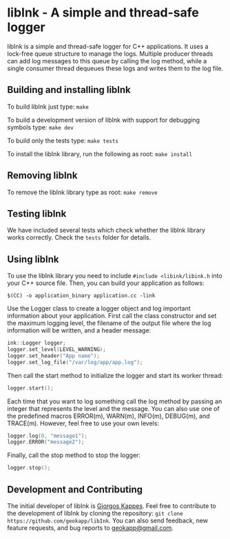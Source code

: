 libInk - A simple and thread-safe logger
===============================================================

libInk is a simple and thread-safe logger for C++ applications. It uses a lock-free
queue structure to manage the logs. Multiple producer threads can add log messages to
this queue by calling the log method, while a single consumer thread dequeues
these logs and writes them to the log file.


Building and installing libInk
------------------------------

To build libInk just type:
   `make`

To build a development version of libInk with support for debugging
symbols type:
   `make dev`

To build only the tests type:
   `make tests`

To install the libInk library, run the following as root:
   `make install`


Removing libInk
---------------

To remove the libInk library type as root:
   `make remove`


Testing libInk
--------------

We have included several tests which check whether the libInk library
works correctly. Check the `tests` folder for details.


Using libInk
-------------

To use the libInk library you need to include `#include <libink/libink.h` into your C++
source file. Then, you can build your application as follows:

   `$(CC) -o application_binary application.cc -link`

Use the Logger class to create a logger object and log important information about your
application. First call the class constructor and set the maximum logging level,
the filename of the output file where the log information will be written,
and a header message:

  ```C
  ink::Logger logger;
  logger.set_level(LEVEL_WARNING);
  logger.set_header("App name");
  logger.set_log_file("/var/log/app/app.log");

  ```

Then call the start method to initialize the logger and start its worker thread:

  ```C
  logger.start();
  ```

Each time that you want to log something call the log method by passing an integer that represents
the level and the message. You can also use one of the predefined macros ERROR(m), WARN(m), INFO(m),
DEBUG(m), and TRACE(m). However, feel free to use your own levels:

  ```C
  logger.log(0, "message1");
  logger.ERROR("message2");
  ```


Finally, call the stop method to stop the logger:

  ```C
  logger.stop();
  ```

Development and Contributing
----------------------------

The initial developer of libInk is [Giorgos Kappes](http://cs.uoi.gr/~gkappes). Feel free to
contribute to the development of libInk by cloning the repository:
`git clone https://github.com/geokapp/libInk`.
You can also send feedback, new feature requests, and bug reports to
<geokapp@gmail.com>.